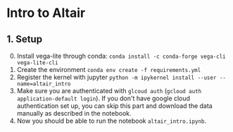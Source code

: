 # Intro to Altair 

## 1. Setup

0. Install vega-lite through conda: ```conda install -c conda-forge vega-cli vega-lite-cli```
1. Create the environment
```conda env create -f requirements.yml```
2. Register the kernel with jupyter
```python -m ipykernel install --user --name=altair_intro```
3. Make sure you are authenticated with `glcoud auth` (`gcloud auth application-default login`). If you don't have google cloud authentication set up, you can skip this part and download the data manually as described in the notebook.
3. Now you should be able to run the notebook `altair_intro.ipynb`.
